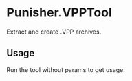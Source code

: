 # Punisher.VPPTool
Extract and create .VPP archives.

## Usage

Run the tool without params to get usage.
